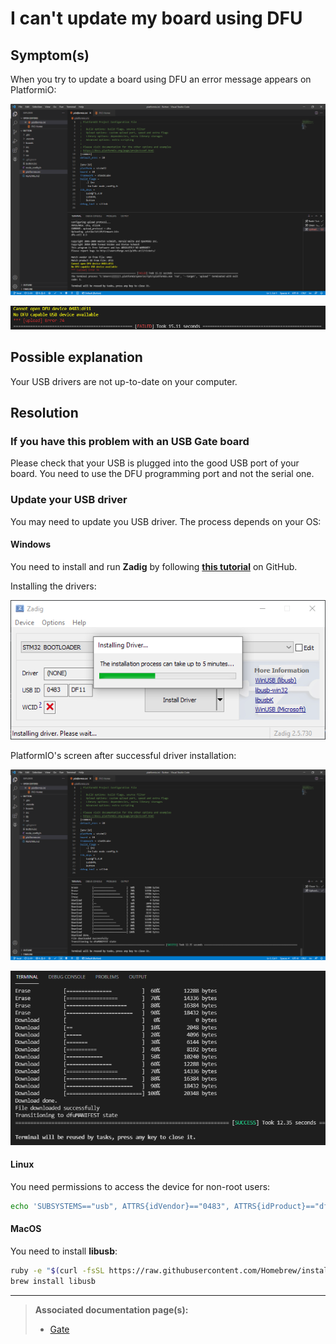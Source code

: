 # I can't update my board using DFU

## Symptom(s) 

When you try to update a board using DFU an error message appears on PlatformiO:

<p align="center">
    <img src="../../_assets/img/faq/pio-dfu-error-screen.png" />
</p>

<p align="center">
    <img src="../../_assets/img/faq/pio-dfu-error-screen-zoomed.png" />
</p>


## Possible explanation

Your USB drivers are not up-to-date on your computer.

## Resolution

### If you have this problem with an USB Gate board

Please check that your USB is plugged into the good USB port of your board. You need to use the DFU programming port and not the serial one.

### Update your USB driver

You may need to update you USB driver. The process depends on your OS:

#### Windows
You need to install and run **Zadig** by following <a href="https://github.com/profezzorn/ProffieOS/wiki/zadig" target="blank_">**this tutorial**</a> on GitHub.

Installing the drivers:

<p align="center">
    <img src="../../_assets/img/faq/zadig-installing-drivers.png" />
</p>

PlatformIO's screen after successful driver installation:

<p align="center">
    <img src="../../_assets/img/faq/pio-dfu-success-screen.png" />
</p>

<p align="center">
    <img src="../../_assets/img/faq/pio-dfu-success-screen-zoomed.png" />
</p>

#### Linux
You need permissions to access the device for non-root users:
```bash
echo 'SUBSYSTEMS=="usb", ATTRS{idVendor}=="0483", ATTRS{idProduct}=="df11", GROUP="plugdev", MODE="0666"' > /etc/udev/rules.d/60-luos.rules
```

#### MacOS
You need to install **libusb**: 
```bash
ruby -e "$(curl -fsSL https://raw.githubusercontent.com/Homebrew/install/master/install)" < /dev/null 2> /dev/null
brew install libusb
```

---

> **Associated documentation page(s):** 
> - [Gate](../tools/gate.md)
